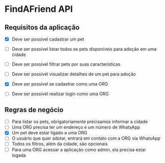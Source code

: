 # FindAFriend API



## Requisitos da aplicação

 - [x] Deve ser possível cadastrar um pet
 - [ ] Deve ser possível listar todos os pets disponíveis para adoção em uma cidade
 - [ ] Deve ser possível filtrar pets por suas características
 - [ ] Deve ser possível visualizar detalhes de um pet para adoção
 - [x] Deve ser possível se cadastrar como uma ORG
 - [ ] Deve ser possível realizar login como uma ORG


## Regras de negócio

- [ ] Para listar os pets, obrigatoriamente precisamos informar a cidade
- [ ] Uma ORG precisa ter um endereço e um número de WhatsApp
- [x] Um pet deve estar ligado a uma ORG
- [ ] O usuário que quer adotar, entrará em contato com a ORG via WhatsApp
- [ ] Todos os filtros, além da cidade, são opcionais
- [ ] Para uma ORG acessar a aplicação como admin, ela precisa estar logada